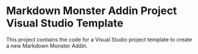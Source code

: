 # Markdown Monster Addin Project Visual Studio Template

This project contains the code for a Visual Studio project template to create a new Markdown Monster Addin.

